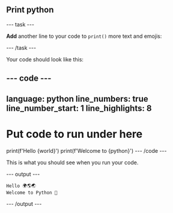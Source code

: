 <h2 class="c-project-heading--task">Print python</h2>

--- task ---

**Add** another line to your code to `print()` more text and emojis:

--- /task ---

Your code should look like this:

--- code ---
---
language: python
line_numbers: true
line_number_start: 1
line_highlights: 8
---
# Put code to run under here
print(f'Hello {world}')
print(f'Welcome to {python}')
--- /code ---

This is what you should see when you run your code.

--- output ---

```
Hello 🌍🌎🌏
Welcome to Python 🐍
```

--- /output ---
